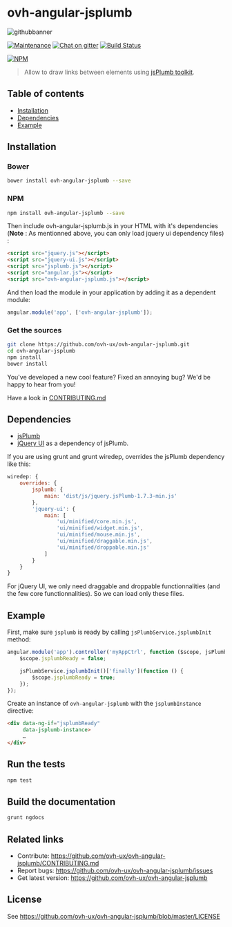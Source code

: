 # ovh-angular-jsplumb

![githubbanner](https://user-images.githubusercontent.com/3379410/27423240-3f944bc4-5731-11e7-87bb-3ff603aff8a7.png)

[![Maintenance](https://img.shields.io/maintenance/yes/2017.svg)]() [![Chat on gitter](https://img.shields.io/gitter/room/ovh/ux.svg)](https://gitter.im/ovh/ux) [![Build Status](https://travis-ci.org/ovh-ux/ovh-angular-jsplumb.svg)](https://travis-ci.org/ovh-ux/ovh-angular-jsplumb)

[![NPM](https://nodei.co/npm/ovh-angular-jsplumb.png?downloads=true&downloadRank=true&stars=true)](https://nodei.co/npm/ovh-angular-jsplumb/)

> Allow to draw links between elements using [jsPlumb toolkit](http://www.jsplumb.org/).

## Table of contents
* [Installation](#installation)
* [Dependencies](#dependencies)
* [Example](#example)

## Installation

### Bower
```sh
bower install ovh-angular-jsplumb --save
```

### NPM
```sh
npm install ovh-angular-jsplumb --save
```

Then include ovh-angular-jsplumb.js in your HTML with it's dependencies (**Note** : As mentionned above, you can only load jquery ui dependency files) :

```html
<script src="jquery.js"></script>
<script src="jquery-ui.js"></script>
<script src="jsplumb.js"></script>
<script src="angular.js"></script>
<script src="ovh-angular-jsplumb.js"></script>
```

And then load the module in your application by adding it as a dependent module:

```js
angular.module('app', ['ovh-angular-jsplumb']);
```

### Get the sources
```sh
git clone https://github.com/ovh-ux/ovh-angular-jsplumb.git
cd ovh-angular-jsplumb
npm install
bower install
```

You've developed a new cool feature? Fixed an annoying bug? We'd be happy
to hear from you!

Have a look in [CONTRIBUTING.md](https://github.com/ovh-ux/ovh-angular-jsplumb/blob/master/CONTRIBUTING.md)


## Dependencies

- [jsPlumb](http://jsplumb.org)
- [jQuery UI](http://jqueryui.com/) as a dependency of jsPlumb.

If you are using grunt and grunt wiredep, overrides the jsPlumb dependency like this:

```js
wiredep: {
    overrides: {
        jsplumb: {
            main: 'dist/js/jquery.jsPlumb-1.7.3-min.js'
        },
        'jquery-ui': {
            main: [
                'ui/minified/core.min.js',
                'ui/minified/widget.min.js',
                'ui/minified/mouse.min.js',
                'ui/minified/draggable.min.js',
                'ui/minified/droppable.min.js'
            ]
        }
    }
}
```

For jQuery UI, we only need draggable and droppable functionnalities (and the few core functionnalities). So we can load only these files.


## Example
First, make sure `jsplumb` is ready by calling `jsPlumbService.jsplumbInit` method:

```js
angular.module('app').controller('myAppCtrl', function ($scope, jsPlumbService) {
    $scope.jsplumbReady = false;

    jsPlumbService.jsplumbInit()['finally'](function () {
        $scope.jsplumbReady = true;
    });
});
```

Create an instance of `ovh-angular-jsplumb` with the `jsplumbInstance` directive:

```html
<div data-ng-if="jsplumbReady"
     data-jsplumb-instance>
     …
</div>
```


## Run the tests

```sh
npm test
```


## Build the documentation

```sh
grunt ngdocs
```


## Related links

 * Contribute: https://github.com/ovh-ux/ovh-angular-jsplumb/CONTRIBUTING.md
 * Report bugs: https://github.com/ovh-ux/ovh-angular-jsplumb/issues
 * Get latest version: https://github.com/ovh-ux/ovh-angular-jsplumb


## License

See https://github.com/ovh-ux/ovh-angular-jsplumb/blob/master/LICENSE

